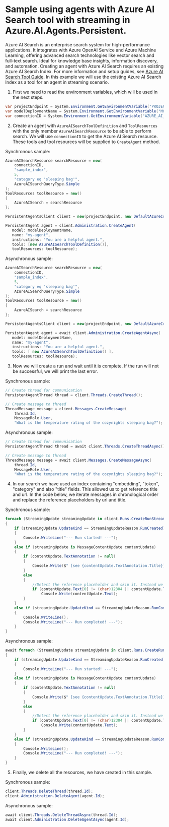 # Sample using agents with Azure AI Search tool with streaming in Azure.AI.Agents.Persistent.

Azure AI Search is an enterprise search system for high-performance applications.
It integrates with Azure OpenAI Service and Azure Machine Learning, offering advanced
search technologies like vector search and full-text search. Ideal for knowledge base
insights, information discovery, and automation. Creating an agent with Azure AI
Search requires an existing Azure AI Search Index. For more information and setup
guides, see [Azure AI Search Tool Guide](https://learn.microsoft.com/azure/ai-services/agents/how-to/tools/azure-ai-search).
In this example we will use the existing Azure AI Search Index as a tool for an agent in streaming scenario.

1. First we need to read the environment variables, which will be used in the next steps.
```C# Snippet:AgentsAzureAISearchStreamingExample_CreateProjectClient
var projectEndpoint = System.Environment.GetEnvironmentVariable("PROJECT_ENDPOINT");
var modelDeploymentName = System.Environment.GetEnvironmentVariable("MODEL_DEPLOYMENT_NAME");
var connectionID = System.Environment.GetEnvironmentVariable("AZURE_AI_CONNECTION_ID");
```

2. Create an agent with `AzureAISearchToolDefinition` and `ToolResources` with the only member `AzureAISearchResource` to be able to perform search. We will use `connectionID` to get the Azure AI Search resource. These tools and tool resources will be supplied to `CreateAgent` method.

Synchronous sample:
```C# Snippet:AgentsAzureAISearchStreamingExample_CreateTool
AzureAISearchResource searchResource = new(
    connectionID,
    "sample_index",
    5,
    "category eq 'sleeping bag'",
    AzureAISearchQueryType.Simple
);
ToolResources toolResource = new()
{
    AzureAISearch = searchResource
};

PersistentAgentsClient client = new(projectEndpoint, new DefaultAzureCredential());

PersistentAgent agent = client.Administration.CreateAgent(
   model: modelDeploymentName,
   name: "my-agent",
   instructions: "You are a helpful agent.",
   tools: [new AzureAISearchToolDefinition()],
   toolResources: toolResource);
```

Asynchronous sample:
```C# Snippet:AgentsAzureAISearchStreamingExample_CreateTool_Async
AzureAISearchResource searchResource = new(
    connectionID,
    "sample_index",
    5,
    "category eq 'sleeping bag'",
    AzureAISearchQueryType.Simple
);
ToolResources toolResource = new()
{
    AzureAISearch = searchResource
};

PersistentAgentsClient client = new(projectEndpoint, new DefaultAzureCredential());

PersistentAgent agent = await client.Administration.CreateAgentAsync(
   model: modelDeploymentName,
   name: "my-agent",
   instructions: "You are a helpful agent.",
   tools: [ new AzureAISearchToolDefinition() ],
   toolResources: toolResource);
```

3. Now we will create a run and wait until it is complete. If the run will not be successful, we will print the last error.

Synchronous sample:
```C# Snippet:AgentsAzureAISearchStreamingExample_CreateThread
// Create thread for communication
PersistentAgentThread thread = client.Threads.CreateThread();

// Create message to thread
ThreadMessage message = client.Messages.CreateMessage(
    thread.Id,
    MessageRole.User,
    "What is the temperature rating of the cozynights sleeping bag?");
```

Asynchronous sample:
```C# Snippet:AgentsAzureAISearchStreamingExample_CreateThread_Async
// Create thread for communication
PersistentAgentThread thread = await client.Threads.CreateThreadAsync();

// Create message to thread
ThreadMessage message = await client.Messages.CreateMessageAsync(
    thread.Id,
    MessageRole.User,
    "What is the temperature rating of the cozynights sleeping bag?");
```

4. In our search we have used an index containing "embedding", "token", "category" and also "title" fields. This allowed us to get reference title and url. In the code below, we iterate messages in chronological order and replace the reference placeholders by url and title.

Synchronous sample:
```C# Snippet:AgentsAzureAISearchStreamingExample_PrintMessages
foreach (StreamingUpdate streamingUpdate in client.Runs.CreateRunStreaming(thread.Id, agent.Id))
{
    if (streamingUpdate.UpdateKind == StreamingUpdateReason.RunCreated)
    {
        Console.WriteLine("--- Run started! ---");
    }
    else if (streamingUpdate is MessageContentUpdate contentUpdate)
    {
        if (contentUpdate.TextAnnotation != null)
        {
            Console.Write($" [see {contentUpdate.TextAnnotation.Title}] ({contentUpdate.TextAnnotation.Url})");
        }
        else
        {
            //Detect the reference placeholder and skip it. Instead we will print the actual reference.
            if (contentUpdate.Text[0] != (char)12304 || contentUpdate.Text[contentUpdate.Text.Length - 1] != (char)12305)
                Console.Write(contentUpdate.Text);
        }
    }
    else if (streamingUpdate.UpdateKind == StreamingUpdateReason.RunCompleted)
    {
        Console.WriteLine();
        Console.WriteLine("--- Run completed! ---");
    }
}
```

Asynchronous sample:
```C# Snippet:AgentsAzureAISearchStreamingExample_PrintMessages_Async
await foreach (StreamingUpdate streamingUpdate in client.Runs.CreateRunStreamingAsync(thread.Id, agent.Id))
{
    if (streamingUpdate.UpdateKind == StreamingUpdateReason.RunCreated)
    {
        Console.WriteLine("--- Run started! ---");
    }
    else if (streamingUpdate is MessageContentUpdate contentUpdate)
    {
        if (contentUpdate.TextAnnotation != null)
        {
            Console.Write($" [see {contentUpdate.TextAnnotation.Title}] ({contentUpdate.TextAnnotation.Url})");
        }
        else
        {
            //Detect the reference placeholder and skip it. Instead we will print the actual reference.
            if (contentUpdate.Text[0] != (char)12304 || contentUpdate.Text[contentUpdate.Text.Length - 1] != (char)12305)
                Console.Write(contentUpdate.Text);
        }
    }
    else if (streamingUpdate.UpdateKind == StreamingUpdateReason.RunCompleted)
    {
        Console.WriteLine();
        Console.WriteLine("--- Run completed! ---");
    }
}
```

5. Finally, we delete all the resources, we have created in this sample.

Synchronous sample:
```C# Snippet:AgentsAzureAISearchStreamingExample_Cleanup
client.Threads.DeleteThread(thread.Id);
client.Administration.DeleteAgent(agent.Id);
```

Asynchronous sample:
```C# Snippet:AgentsAzureAISearchStreamingExample_Cleanup_Async
await client.Threads.DeleteThreadAsync(thread.Id);
await client.Administration.DeleteAgentAsync(agent.Id);
```
